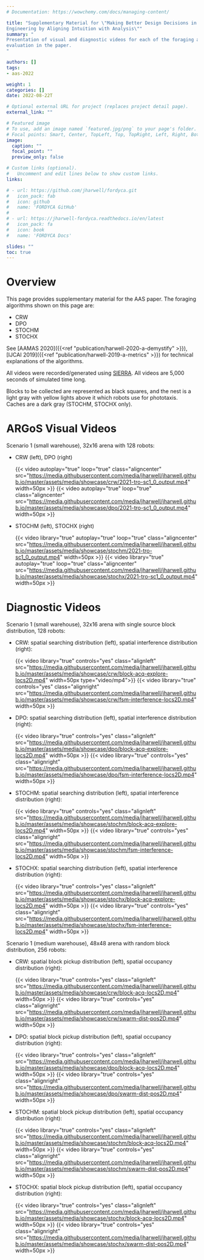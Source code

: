 ```yaml
---
# Documentation: https://wowchemy.com/docs/managing-content/

title: "Supplementary Material for \"Making Better Design Decisions in Swarm
Engineering by Aligning Intuition with Analysis\""
summary: "
Presentation of visual and diagnostic videos for each of the foraging algorithms
evaluation in the paper.
"

authors: []
tags:
- aas-2022

weight: 1
categories: []
date: 2022-08-22T

# Optional external URL for project (replaces project detail page).
external_link: ""

# Featured image
# To use, add an image named `featured.jpg/png` to your page's folder.
# Focal points: Smart, Center, TopLeft, Top, TopRight, Left, Right, BottomLeft, Bottom, BottomRight.
image:
  caption: ""
  focal_point: ""
  preview_only: false

# Custom links (optional).
#   Uncomment and edit lines below to show custom links.
links:

# - url: https://github.com/jharwell/fordyca.git
#   icon_pack: fab
#   icon: github
#   name: 'FORDYCA GitHub'
#
# - url: https://jharwell-fordyca.readthedocs.io/en/latest
#   icon_pack: fa
#   icon: book
#   name: 'FORDYCA Docs'

slides: ""
toc: true
---
```



# Overview

This page provides supplementary material for the AAS paper. The foraging
algorithms shown on this page are:

- CRW
- DPO
- STOCHM
- STOCHX

See [AAMAS 2020]({{<ref "publication/harwell-2020-a-demystify" >}}),[IJCAI
2019]({{<ref "publication/harwell-2019-a-metrics" >}}) for technical
explanations of the algorithms.

All videos were recorded/generated using [SIERRA](project/sierra). All videos
are 5,000 seconds of simulated time long.

Blocks to be collected are represented as black squares,
and the nest is a light gray with yellow lights above it which robots use for
phototaxis. Caches are a dark gray (STOCHM, STOCHX only).

# ARGoS Visual Videos

Scenario 1 (small warehouse), 32x16 arena with 128 robots:

- CRW (left), DPO (right)

  {{< video autoplay="true" loop="true" class="aligncenter" src="https://media.githubusercontent.com/media/jharwell/jharwell.github.io/master/assets/media/showcase/crw/2021-tro-sc1_0_output.mp4" width=50px >}}
  {{< video autoplay="true" loop="true" class="aligncenter" src="https://media.githubusercontent.com/media/jharwell/jharwell.github.io/master/assets/media/showcase/dpo/2021-tro-sc1_0_output.mp4" width=50px >}}

- STOCHM (left), STOCHX (right)

  {{< video library="true" autoplay="true" loop="true" class="aligncenter" src="https://media.githubusercontent.com/media/jharwell/jharwell.github.io/master/assets/media/showcase/stochm/2021-tro-sc1_0_output.mp4" width=50px >}}
  {{< video library="true" autoplay="true" loop="true" class="aligncenter" src="https://media.githubusercontent.com/media/jharwell/jharwell.github.io/master/assets/media/showcase/stochx/2021-tro-sc1_0_output.mp4" width=50px >}}


# Diagnostic Videos

Scenario 1 (small warehouse), 32x16 arena with single source block distribution,
128 robots:

  - CRW: spatial searching distribution (left), spatial interference
    distribution (right):

    {{< video library="true" controls="yes" class="alignleft" src="https://media.githubusercontent.com/media/jharwell/jharwell.github.io/master/assets/media/showcase/crw/block-acq-explore-locs2D.mp4" width=50px type="video/mp4">}}
    {{< video library="true" controls="yes" class="alignright" src="https://media.githubusercontent.com/media/jharwell/jharwell.github.io/master/assets/media/showcase/crw/fsm-interference-locs2D.mp4"  width=50px >}}

  - DPO: spatial searching distribution (left), spatial interference
    distribution (right):

    {{< video library="true" controls="yes" class="alignleft" src="https://media.githubusercontent.com/media/jharwell/jharwell.github.io/master/assets/media/showcase/dpo/block-acq-explore-locs2D.mp4" width=50px >}}
    {{< video library="true" controls="yes" class="alignright" src="https://media.githubusercontent.com/media/jharwell/jharwell.github.io/master/assets/media/showcase/dpo/fsm-interference-locs2D.mp4"  width=50px >}}

  - STOCHM: spatial searching distribution (left), spatial interference
    distribution (right):

    {{< video library="true" controls="yes" class="alignleft" src="https://media.githubusercontent.com/media/jharwell/jharwell.github.io/master/assets/media/showcase/stochm/block-acq-explore-locs2D.mp4" width=50px >}}
    {{< video library="true" controls="yes" class="alignright" src="https://media.githubusercontent.com/media/jharwell/jharwell.github.io/master/assets/media/showcase/stochm/fsm-interference-locs2D.mp4"  width=50px >}}

  - STOCHX: spatial searching distribution (left), spatial interference
    distribution (right):

    {{< video library="true" controls="yes" class="alignleft" src="https://media.githubusercontent.com/media/jharwell/jharwell.github.io/master/assets/media/showcase/stochx/block-acq-explore-locs2D.mp4" width=50px >}}
    {{< video library="true" controls="yes" class="alignright" src="https://media.githubusercontent.com/media/jharwell/jharwell.github.io/master/assets/media/showcase/stochx/fsm-interference-locs2D.mp4"  width=50px >}}

Scenario 1 (medium warehouse), 48x48 arena with random block distribution, 256
robots:

- CRW: spatial block pickup distribution (left), spatial occupancy distribution
    (right):

    {{< video library="true" controls="yes" class="alignleft" src="https://media.githubusercontent.com/media/jharwell/jharwell.github.io/master/assets/media/showcase/crw/block-acq-locs2D.mp4" width=50px >}}
    {{< video library="true" controls="yes" class="alignright" src="https://media.githubusercontent.com/media/jharwell/jharwell.github.io/master/assets/media/showcase/crw/swarm-dist-pos2D.mp4"  width=50px >}}

- DPO: spatial block pickup distribution (left), spatial occupancy distribution
    (right):

    {{< video library="true" controls="yes" class="alignleft" src="https://media.githubusercontent.com/media/jharwell/jharwell.github.io/master/assets/media/showcase/dpo/block-acq-locs2D.mp4" width=50px >}}
    {{< video library="true" controls="yes" class="alignright" src="https://media.githubusercontent.com/media/jharwell/jharwell.github.io/master/assets/media/showcase/dpo/swarm-dist-pos2D.mp4"  width=50px >}}

- STOCHM: spatial block pickup distribution (left), spatial occupancy distribution
    (right):

    {{< video library="true" controls="yes" class="alignleft" src="https://media.githubusercontent.com/media/jharwell/jharwell.github.io/master/assets/media/showcase/stochm/block-acq-locs2D.mp4" width=50px >}}
    {{< video library="true" controls="yes" class="alignright" src="https://media.githubusercontent.com/media/jharwell/jharwell.github.io/master/assets/media/showcase/stochm/swarm-dist-pos2D.mp4"  width=50px >}}

- STOCHX: spatial block pickup distribution (left), spatial occupancy distribution
    (right):

    {{< video library="true" controls="yes" class="alignleft" src="https://media.githubusercontent.com/media/jharwell/jharwell.github.io/master/assets/media/showcase/stochx/block-acq-locs2D.mp4" width=50px >}}
    {{< video library="true" controls="yes" class="alignright" src="https://media.githubusercontent.com/media/jharwell/jharwell.github.io/master/assets/media/showcase/stochx/swarm-dist-pos2D.mp4"  width=50px >}}
